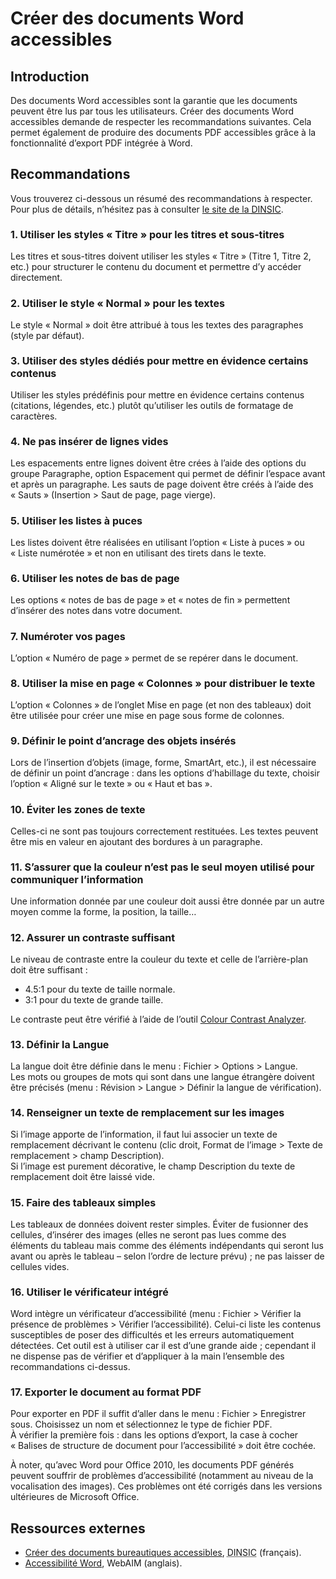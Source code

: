 # Créer des documents Word accessibles
<script>$(document).ready(function () {
    setBreadcrumb([{"label":"Word accessible"}]);
});</script>

<style>h3 {font-size: 1rem;}</style>

## Introduction
Des documents Word accessibles sont la garantie que les documents peuvent être lus par tous les utilisateurs. Créer des documents Word accessibles demande de respecter les recommandations suivantes. Cela permet également de produire des documents <abbr>PDF</abbr> accessibles grâce à la fonctionnalité d’export <abbr>PDF</abbr> intégrée à Word. 

## Recommandations

Vous trouverez ci-dessous un résumé des recommandations à respecter. Pour plus de détails, n’hésitez pas à consulter <a href="https://disic.github.io/guides-documents_bureautiques_accessibles/html/">le site de la <abbr title="direction interministérielle du numérique et du système d’information et de communication">DINSIC</abbr></a>.

### 1. Utiliser les styles «&nbsp;Titre&nbsp;» pour les titres et sous-titres
Les titres et sous-titres doivent utiliser les styles «&nbsp;Titre&nbsp;» (Titre 1, Titre 2, etc.) pour structurer le contenu du document et permettre d’y accéder directement.

### 2. Utiliser le style «&nbsp;Normal&nbsp;» pour les textes
Le style «&nbsp;Normal&nbsp;» doit être attribué à tous les textes des paragraphes (style par défaut).

### 3. Utiliser des styles dédiés pour mettre en évidence certains contenus
Utiliser les styles prédéfinis pour mettre en évidence certains contenus (citations, légendes, etc.) plutôt qu’utiliser les outils de formatage de caractères.

### 4. Ne pas insérer de lignes vides
Les espacements entre lignes doivent être crées à l’aide des options du groupe Paragraphe, option Espacement qui permet de définir l’espace avant et après un paragraphe. 
Les sauts de page doivent être créés à l’aide des «&nbsp;Sauts&nbsp;» (Insertion&nbsp;> Saut de page, page vierge).

### 5. Utiliser les listes à puces
Les listes doivent être réalisées en utilisant l’option «&nbsp;Liste à puces&nbsp;» ou «&nbsp;Liste numérotée&nbsp;» et non en utilisant des tirets dans le texte.

### 6. Utiliser les notes de bas de page
Les options «&nbsp;notes de bas de page&nbsp;» et «&nbsp;notes de fin&nbsp;» permettent d’insérer des notes dans votre document.

### 7. Numéroter vos pages
L’option «&nbsp;Numéro de page&nbsp;» permet de se repérer dans le document.

### 8. Utiliser la mise en page «&nbsp;Colonnes&nbsp;»  pour distribuer le texte
L’option «&nbsp;Colonnes&nbsp;» de l’onglet Mise en page (et non des tableaux) doit être utilisée pour créer une mise en page sous forme de colonnes.

### 9. Définir le point d’ancrage des objets insérés
Lors de l’insertion d’objets (image, forme, SmartArt, etc.), il est nécessaire de définir un point d’ancrage&nbsp;: dans les options d’habillage du texte, choisir l’option «&nbsp;Aligné sur le texte&nbsp;» ou «&nbsp;Haut et bas&nbsp;».

### 10. Éviter les zones de texte
Celles-ci ne sont pas toujours correctement restituées. Les textes peuvent être mis en valeur en ajoutant des bordures à un paragraphe.

### 11. S’assurer que la couleur n’est pas le seul moyen utilisé pour communiquer l’information
Une information donnée par une couleur doit aussi être donnée par un autre moyen comme la forme, la position, la taille…

### 12. Assurer un contraste suffisant
Le niveau de contraste entre la couleur du texte et celle de l’arrière-plan doit être suffisant&nbsp;:
- 4.5:1 pour du texte de taille normale.
- 3:1 pour du texte de grande taille.

Le contraste peut être vérifié à l’aide de l’outil [Colour Contrast Analyzer](https://www.paciellogroup.com/resources/contrastanalyser/).

### 13. Définir la Langue
La langue doit être définie dans le menu&nbsp;: Fichier&nbsp;> Options&nbsp;> Langue.  
Les mots ou groupes de mots qui sont dans une langue étrangère doivent être précisés (menu&nbsp;: Révision&nbsp;> Langue&nbsp;> Définir la langue de vérification).

### 14. Renseigner un texte de remplacement sur les images
Si l’image apporte de l’information, il faut lui associer un texte de remplacement décrivant le contenu (clic droit, Format de l’image&nbsp;> Texte de remplacement&nbsp;> champ Description).   
Si l’image est purement décorative, le champ Description du texte de remplacement doit être laissé vide.

### 15. Faire des tableaux simples
Les tableaux de données doivent rester simples. Éviter de fusionner des cellules, d’insérer des images (elles ne seront pas lues comme des éléments du tableau mais comme des éléments indépendants qui seront lus avant ou après le tableau – selon l’ordre de lecture prévu)&nbsp;; ne pas laisser de cellules vides. 

### 16. Utiliser le vérificateur intégré
Word intègre un vérificateur d’accessibilité (menu&nbsp;: Fichier&nbsp;> Vérifier la présence de problèmes&nbsp;> Vérifier l’accessibilité). Celui-ci liste les contenus susceptibles de poser des difficultés et les erreurs automatiquement détectées. Cet outil est à utiliser car il est d’une grande aide&nbsp;; cependant il ne dispense pas de vérifier et d’appliquer à la main l’ensemble des recommandations ci-dessus. 

### 17. Exporter le document au format <abbr>PDF</abbr>
Pour exporter en <abbr>PDF</abbr> il suffit d’aller dans le menu&nbsp;: Fichier&nbsp;> Enregistrer sous. Choisissez un nom et sélectionnez le type de fichier <abbr>PDF</abbr>.  
À vérifier la première fois&nbsp;: dans les options d’export, la case à cocher «&nbsp;Balises de structure de document pour l’accessibilité&nbsp;» doit être cochée.

À noter, qu’avec Word pour Office 2010, les documents <abbr>PDF</abbr> générés peuvent souffrir de problèmes d’accessibilité (notamment au niveau de la vocalisation des images). Ces problèmes ont été corrigés dans les versions ultérieures de Microsoft Office.

## Ressources externes

- [Créer des documents bureautiques accessibles](https://disic.github.io/guides-documents_bureautiques_accessibles/html/), <abbr title="direction interministérielle du numérique et du système d’information et de communication">DINSIC</abbr> (français).
- [Accessibilité Word](http://webaim.org/techniques/word/), WebAIM (anglais).

&nbsp;
<!--  This file is part of a11y-guidelines | Our vision of mobile & web accessibility guidelines and best practices, with valid/invalid examples.
 Copyright (C) 2016  Orange SA
 See the Creative Commons Legal Code Attribution-ShareAlike 3.0 Unported License for more details (LICENSE file). -->